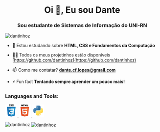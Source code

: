 <h1 align="center">Oi 👋, Eu sou Dante</h1>
<h3 align="center">Sou estudante de Sistemas de Informação do UNI-RN</h3>

<p align="left"> <img src="https://komarev.com/ghpvc/?username=dantinhoz&label=Profile%20views&color=0e75b6&style=flat" alt="dantinhoz" /> </p>

- 🌱 Estou estudando sobre **HTML, CSS e Fundamentos da Computação**

- 👨‍💻 Todos os meus projetinhos estão disponíveis [https://github.com/dantinhoz](https://github.com/dantinhoz)

- 📫 Como me contatar? **dante.cf.lopes@gmail.com**

- ⚡ Fun fact **Tentando sempre aprender um pouco mais!**

<h3 align="left">Languages and Tools:</h3>
<p align="left"> <a href="https://www.w3schools.com/css/" target="_blank" rel="noreferrer"> <img src="https://raw.githubusercontent.com/devicons/devicon/master/icons/css3/css3-original-wordmark.svg" alt="css3" width="40" height="40"/> </a> <a href="https://www.w3.org/html/" target="_blank" rel="noreferrer"> <img src="https://raw.githubusercontent.com/devicons/devicon/master/icons/html5/html5-original-wordmark.svg" alt="html5" width="40" height="40"/> </a> <a href="https://www.python.org" target="_blank" rel="noreferrer"> <img src="https://raw.githubusercontent.com/devicons/devicon/master/icons/python/python-original.svg" alt="python" width="40" height="40"/> </a> </p>

<p><img align="left" src="https://github-readme-stats.vercel.app/api/top-langs?username=dantinhoz&show_icons=true&locale=en&layout=compact" alt="dantinhoz" /></p>

<p>&nbsp;<img align="center" src="https://github-readme-stats.vercel.app/api?username=dantinhoz&show_icons=true&locale=en" alt="dantinhoz" /></p>
